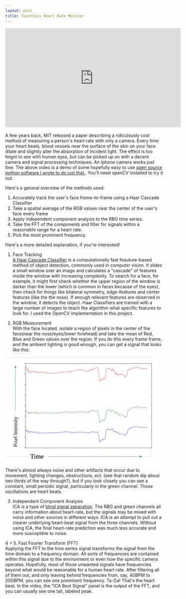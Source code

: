 ```yaml
---
layout: post
title: Touchless Heart Rate Monitor
---
```


<iframe width="560" height="315" src="https://www.youtube.com/embed/ciPy2Ac-Hbc#t=30s" frameborder="0" allowfullscreen></iframe>

A few years back, MIT released a paper describing a ridiculously cool method of measuring a person's heart rate with only a camera. Every time your heart beats, blood vessels near the surface of the skin on your face dilate and slightly alter the absorption of incident light. The effect is too feignt to see with human eyes, but can be picked up on with a decent camera and signal processing techniques. An Iphone camera works just fine. The above video is a demo of some hopefully easy to use [open source python software I wrote to do just that.](https://github.com/dwieker/FaceTrack). You'll need openCV installed to try it out.

Here's a general overview of the methods used:   
1. Accurately track the user's face frame-to-frame using a Haar Cascade Classifier  
2. Take a spatial average of the RGB values near the center of the user's face every frame   
3. Apply independent component analysis to the RBG time series.   
4. Take the FFT of the components and filter for signals within a reasonable range for a heart rate.  
5. Pick the most prominent frequency.  

Here's a more detailed explanation, if you're interested!

1. Face Tracking  
[A Haar Cascade Classifier](http://docs.opencv.org/2.4/modules/objdetect/doc/cascade_classification.html) is a computationally fast feauture-based method of object detection, commonly used in computer vision. It slides a small window over an image and calculates a "cascade" of features inside the window with increasing complexity. To search for a face, for example, it might first check whether the upper region of the window is darker than the lower (which is common in faces because of the eyes), then check for things like bilateral symmetry, edge-features and center features (like the the nose). If enough relevant features are observed in the window, it detects the object. Haar Classifiers are trained with a large number of images to teach the algorithm what specific features to look for. I used the OpenCV implementation in this project. 

2. RGB Measurement  
With the face located, isolate a region of pixels in the center of the face(near the nose/eyes/lower forehead) and take the mean of Red, Blue and Green values over the region. If you do this every frame frame, and the ambient lighting is good enough, you can get a signal that looks like this:

![Output](https://github.com/dwieker/dwieker.github.io/blob/master/images/series.png?raw=true)

There's almost always noise and other artifacts that occur due to movement, lighting changes, obstructions, ect. (see that random dip about two thirds of the way through?), but if you look closely you can see a constant, small periodic signal, particularly in the green channel. Those oscillations are heart beats.    



3. Independent Component Analysis  
ICA is a type of [blind signal separation](https://en.wikipedia.org/wiki/Blind_signal_separation). The RBG and green channels all carry information about heart-rate, but the signals may be mixed with noise and other sources in different ways. ICA is an attempt to pull out a clearer underlying heart-beat signal from the three channels. Without using ICA, the final heart-rate prediction was much less accurate and more susceptible to noise. 

4 + 5. Fast Fourier Transform (FFT)  
Applying the FFT to the time series signal transforms the signal from the time domain to a frequency domain. All sorts of frequencies are contained within this signal due to the environment or even how the specific camera operates. Hopefully, most of those unwanted signals have frequencies beyond what would be reasonable for a human heart rate. After filtering all of them out, and only leaving behind frequencies from, say, 40BPM to 200BPM, you can see one prominent frequency. Ta-Da! That's the heart beat. In the video, the "ICA Best Signal" panel is the output of the FFT, and you can usually see one tall, labeled peak. 
